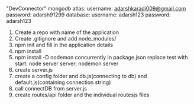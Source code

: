"DevConnector" 
mongodb atlas:
    username: adarshkaradi009@gmail.com
    password: adarsh91299
    database:
        username: adarsh123
        password: adarsh123

1. Create a repo with name of the application
2. Create .gitignore and add node_modules/ 
3. npm init and fill in the application details
4. npm install <package1> <package2>
5. npm install -D nodemon concurrently
   In package.json replace test with 
   start: node server
   server: nodemon server 
6. create server.js
7. create a config folder and db.js(connecting to db) and default.js(containing connection string)
8. call connectDB from server.js
9. create routes/api folder and the individual routesjs files

